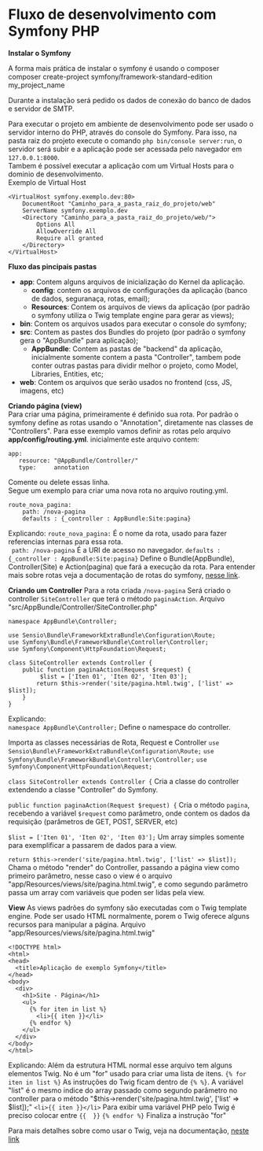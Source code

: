 Fluxo de desenvolvimento com Symfony PHP
========================


**Instalar o Symfony**

A forma mais prática de instalar o symfony é usando o composer  
composer create-project symfony/framework-standard-edition my_project_name  
  
Durante a instalação será pedido os dados de conexão do banco de dados e servidor de SMTP.  
  
Para executar o projeto em ambiente de desenvolvimento pode ser usado o servidor interno do PHP, através do console do Symfony. Para isso, na pasta raiz do projeto execute o comando `php bin/console server:run`, o servidor será subir e a aplicação pode ser acessada pelo navegador em `127.0.0.1:8000`.  
Tambem é possível executar a aplicação com um Virtual Hosts para o dominio de desenvolvimento.  
Exemplo de Virtual Host

    <VirtualHost symfony.exemplo.dev:80>
        DocumentRoot "Caminho_para_a_pasta_raiz_do_projeto/web"
        ServerName symfony.exemplo.dev
        <Directory "Caminho_para_a_pasta_raiz_do_projeto/web/">
            Options All
            AllowOverride All
            Require all granted
        </Directory>
    </VirtualHost>
    
**Fluxo das pincipais pastas**  
* **app**: Contem alguns arquivos de inicialização do Kernel da aplicação.
    * **config**: contem os arquivos de configurações da aplicação (banco de dados, seguranaça, rotas, email);
    * **Resources**: Contem os arquivos de views da aplicação (por padrão o symfony utiliza o Twig template engine para gerar as views);
* **bin**: Contem os arquivos usados para executar o console do symfony;
* **src**: Contem as pastes dos Bundles do projeto (por padrão o symfony gera o "AppBundle" para aplicação);
    * **AppBundle**: Contem  as pastas de "backend" da aplicação, inicialmente somente contem a pasta "Controller", tambem pode conter outras pastas para dividir melhor o projeto, como Model, Libraries, Entities, etc;
* **web**: Contem os arquivos que serão usados no frontend (css, JS, imagens, etc)
  
**Criando página (view)**  
Para criar uma página, primeiramente é definido sua rota. Por padrão o symfony define as rotas usando o "Annotation", diretamente nas classes de "Controllers". Para esse exemplo vamos definir as rotas pelo arquivo **app/config/routing.yml**. inicialmente este arquivo contem:
 ```
app:
    resource: "@AppBundle/Controller/"
    type:     annotation
```
Comente ou delete essas linha.  
Segue um exemplo para criar uma nova rota no arquivo routing.yml.  
``` 
route_nova_pagina:
    path: /nova-pagina
    defaults : {_controller : AppBundle:Site:pagina}
``` 
Explicando: 
`route_nova_pagina:` É o nome da rota, usado para fazer referencias internas para essa rota.  
` path: /nova-pagina` É a URI de acesso no navegador.
`defaults : {_controller : AppBundle:Site:pagina}` Define o Bundle(AppBundle), Controller(Site) e Action(pagina) que fará a execução da rota.
 Para entender mais sobre rotas veja a documentação de rotas do symfony, [nesse link][1].

**Criando um Controller**
Para a rota criada `/nova-pagina` Será criado o controller `SiteController` que terá o método `paginaAction`.
Arquivo "src/AppBundle/Controller/SiteController.php"
```
namespace AppBundle\Controller;

use Sensio\Bundle\FrameworkExtraBundle\Configuration\Route;
use Symfony\Bundle\FrameworkBundle\Controller\Controller;
use Symfony\Component\HttpFoundation\Request;

class SiteController extends Controller {   
    public function paginaAction(Request $request) {
         $list = ['Iten 01', 'Iten 02', 'Iten 03'];
        return $this->render('site/pagina.html.twig', ['list' => $list]);
    }
}
``` 

Explicando:  
`namespace AppBundle\Controller;` Define o namespace do controller.

Importa as classes necessárias de Rota, Request e Controller
`use Sensio\Bundle\FrameworkExtraBundle\Configuration\Route;`
`use Symfony\Bundle\FrameworkBundle\Controller\Controller;`
`use Symfony\Component\HttpFoundation\Request;`

`class SiteController extends Controller {` Cria a classe do controller extendendo a classe "Controller" do Symfony.

`public function paginaAction(Request $request) {` Cria o método `pagina`, recebendo a variável `$request` como parâmetro, onde contem os dados da requisição (parâmetros de GET, POST, SERVER, etc)

`$list = ['Iten 01', 'Iten 02', 'Iten 03'];` Um array simples somente para exemplificar a passarem de dados para a view.

`return $this->render('site/pagina.html.twig', ['list' => $list]);` Chama o método "render" do Controller, passando a página view como primeiro parâmetro, nesse caso o view é o arquivo "app/Resources/views/site/pagina.html.twig", e como segundo parâmetro passa um array com variáveis que poden ser lidas pela view.

**View**
As views padrões do symfony são executadas com o Twig template engine. Pode ser usado HTML normalmente, porem o Twig oferece alguns recursos para manipular a página.
Arquivo "app/Resources/views/site/pagina.html.twig"
```
<!DOCTYPE html>
<html>
<head>
  <title>Aplicação de exemplo Symfony</title>
</head>
<body>
  <div>
    <h1>Site - Página</h1>
    <ul>
      {% for iten in list %}
        <li>{{ iten }}</li>
      {% endfor %}
    </ul>
  </div>
</body>
</html>
```
Explicando:
Além da estrutura HTML normal esse arquivo tem alguns elementos Twig. No é um "for" usado para criar uma lista de itens.
`{% for iten in list %}` As instruções do Twig ficam dentro de `{% %}`.
A variável "list" é o mesmo indice do array passado como segundo parâmetro no controller para o método "$this->render('site/pagina.html.twig', ['list' => $list]);"
`<li>{{ iten }}</li>` Para exibir uma variável PHP pelo Twig é preciso colocar entre `{{  }}`
`{% endfor %}` Finaliza a instrução "for"

Para mais detalhes sobre como usar o Twig, veja na documentação, [neste link][2]

 [1]: https://symfony.com/doc/current/routing.html
 [2]: http://symfony.com/doc/current/templating.html